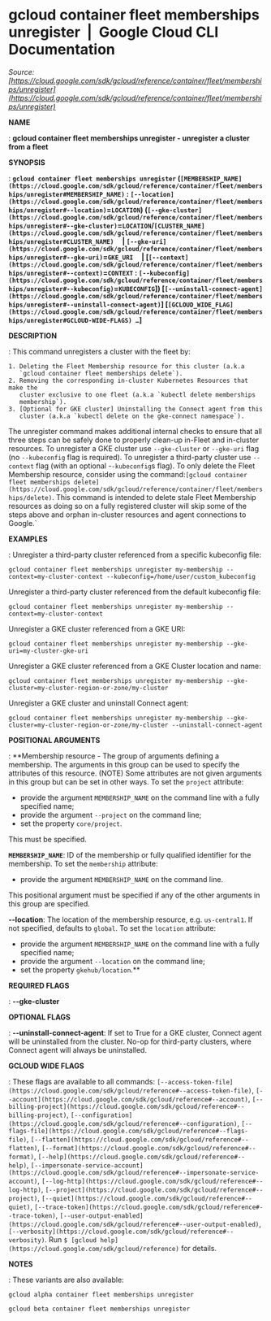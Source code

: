 # gcloud container fleet memberships unregister  |  Google Cloud CLI Documentation

*Source: [https://cloud.google.com/sdk/gcloud/reference/container/fleet/memberships/unregister](https://cloud.google.com/sdk/gcloud/reference/container/fleet/memberships/unregister)*

**NAME**

: **gcloud container fleet memberships unregister - unregister a cluster from a fleet**

**SYNOPSIS**

: **`gcloud container fleet memberships unregister` (`[MEMBERSHIP_NAME](https://cloud.google.com/sdk/gcloud/reference/container/fleet/memberships/unregister#MEMBERSHIP_NAME)` : `[--location](https://cloud.google.com/sdk/gcloud/reference/container/fleet/memberships/unregister#--location)`=`LOCATION`) (`[--gke-cluster](https://cloud.google.com/sdk/gcloud/reference/container/fleet/memberships/unregister#--gke-cluster)`=`LOCATION`/`[CLUSTER_NAME](https://cloud.google.com/sdk/gcloud/reference/container/fleet/memberships/unregister#CLUSTER_NAME)`     | `[--gke-uri](https://cloud.google.com/sdk/gcloud/reference/container/fleet/memberships/unregister#--gke-uri)`=`GKE_URI`     | [`[--context](https://cloud.google.com/sdk/gcloud/reference/container/fleet/memberships/unregister#--context)`=`CONTEXT` : `[--kubeconfig](https://cloud.google.com/sdk/gcloud/reference/container/fleet/memberships/unregister#--kubeconfig)`=`KUBECONFIG`]) [`[--uninstall-connect-agent](https://cloud.google.com/sdk/gcloud/reference/container/fleet/memberships/unregister#--uninstall-connect-agent)`] [`[GCLOUD_WIDE_FLAG](https://cloud.google.com/sdk/gcloud/reference/container/fleet/memberships/unregister#GCLOUD-WIDE-FLAGS) …`]**

**DESCRIPTION**

: This command unregisters a cluster with the fleet by:

```
1. Deleting the Fleet Membership resource for this cluster (a.k.a
   `gcloud container fleet memberships delete`).
2. Removing the corresponding in-cluster Kubernetes Resources that make the
   cluster exclusive to one fleet (a.k.a `kubectl delete memberships
   membership`).
3. [Optional for GKE cluster] Uninstalling the Connect agent from this
   cluster (a.k.a `kubectl delete on the gke-connect namespace`).
```

The unregister command makes additional internal checks to ensure that all three
steps can be safely done to properly clean-up in-Fleet and in-cluster resources.
To unregister a GKE cluster use `--gke-cluster` or
`--gke-uri` flag (no `--kubeconfig` flag is required).
To unregister a third-party cluster use `--context` flag (with an
optional -`-kubeconfig`s flag).
To only delete the Fleet Membership resource, consider using the command:`[gcloud
container fleet memberships delete](https://cloud.google.com/sdk/gcloud/reference/container/fleet/memberships/delete)`. This command is intended to delete
stale Fleet Membership resources as doing so on a fully registered cluster will
skip some of the steps above and orphan in-cluster resources and agent
connections to Google.`

**EXAMPLES**

: Unregister a third-party cluster referenced from a specific kubeconfig file:

```
gcloud container fleet memberships unregister my-membership --context=my-cluster-context --kubeconfig=/home/user/custom_kubeconfig
```

Unregister a third-party cluster referenced from the default kubeconfig file:

```
gcloud container fleet memberships unregister my-membership --context=my-cluster-context
```

Unregister a GKE cluster referenced from a GKE URI:

```
gcloud container fleet memberships unregister my-membership --gke-uri=my-cluster-gke-uri
```

Unregister a GKE cluster referenced from a GKE Cluster location and name:

```
gcloud container fleet memberships unregister my-membership --gke-cluster=my-cluster-region-or-zone/my-cluster
```

Unregister a GKE cluster and uninstall Connect agent:

```
gcloud container fleet memberships unregister my-membership --gke-cluster=my-cluster-region-or-zone/my-cluster --uninstall-connect-agent
```

**POSITIONAL ARGUMENTS**

: **Membership resource - The group of arguments defining a membership. The
arguments in this group can be used to specify the attributes of this resource.
(NOTE) Some attributes are not given arguments in this group but can be set in
other ways.
To set the `project` attribute:

- provide the argument `MEMBERSHIP_NAME` on the command line with a
fully specified name;
- provide the argument `--project` on the command line;
- set the property `core/project`.

This must be specified.

**`MEMBERSHIP_NAME`**:
ID of the membership or fully qualified identifier for the membership.
To set the `membership` attribute:

- provide the argument `MEMBERSHIP_NAME` on the command line.

This positional argument must be specified if any of the other arguments in this
group are specified.

**--location**:
The location of the membership resource, e.g. `us-central1`. If not
specified, defaults to `global`.
To set the `location` attribute:

- provide the argument `MEMBERSHIP_NAME` on the command line with a
fully specified name;
- provide the argument `--location` on the command line;
- set the property `gkehub/location`.**

**REQUIRED FLAGS**

: **--gke-cluster**

**OPTIONAL FLAGS**

: **--uninstall-connect-agent**:
If set to True for a GKE cluster, Connect agent will be uninstalled from the
cluster. No-op for third-party clusters, where Connect agent will always be
uninstalled.

**GCLOUD WIDE FLAGS**

: These flags are available to all commands: `[--access-token-file](https://cloud.google.com/sdk/gcloud/reference#--access-token-file)`,
`[--account](https://cloud.google.com/sdk/gcloud/reference#--account)`, `[--billing-project](https://cloud.google.com/sdk/gcloud/reference#--billing-project)`,
`[--configuration](https://cloud.google.com/sdk/gcloud/reference#--configuration)`,
`[--flags-file](https://cloud.google.com/sdk/gcloud/reference#--flags-file)`,
`[--flatten](https://cloud.google.com/sdk/gcloud/reference#--flatten)`, `[--format](https://cloud.google.com/sdk/gcloud/reference#--format)`, `[--help](https://cloud.google.com/sdk/gcloud/reference#--help)`, `[--impersonate-service-account](https://cloud.google.com/sdk/gcloud/reference#--impersonate-service-account)`,
`[--log-http](https://cloud.google.com/sdk/gcloud/reference#--log-http)`,
`[--project](https://cloud.google.com/sdk/gcloud/reference#--project)`, `[--quiet](https://cloud.google.com/sdk/gcloud/reference#--quiet)`, `[--trace-token](https://cloud.google.com/sdk/gcloud/reference#--trace-token)`, `[--user-output-enabled](https://cloud.google.com/sdk/gcloud/reference#--user-output-enabled)`,
`[--verbosity](https://cloud.google.com/sdk/gcloud/reference#--verbosity)`.
Run `$ [gcloud help](https://cloud.google.com/sdk/gcloud/reference)` for details.

**NOTES**

: These variants are also available:

```
gcloud alpha container fleet memberships unregister
```

```
gcloud beta container fleet memberships unregister
```
